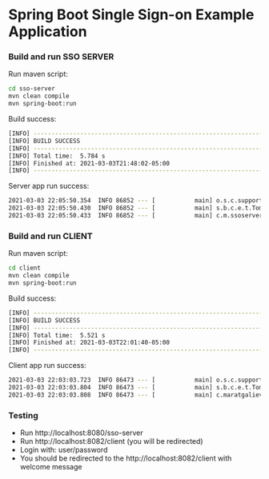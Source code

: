 # Spring Boot Single Sign-on Example Application

### Build and run SSO SERVER

Run maven script:

```bash
cd sso-server
mvn clean compile
mvn spring-boot:run
```

Build success:
```bash
[INFO] ------------------------------------------------------------------------
[INFO] BUILD SUCCESS
[INFO] ------------------------------------------------------------------------
[INFO] Total time:  5.784 s
[INFO] Finished at: 2021-03-03T21:48:02-05:00
[INFO] ------------------------------------------------------------------------
```

Server app run success:
```bash
2021-03-03 22:05:50.354  INFO 86852 --- [           main] o.s.c.support.DefaultLifecycleProcessor  : Starting beans in phase 0
2021-03-03 22:05:50.430  INFO 86852 --- [           main] s.b.c.e.t.TomcatEmbeddedServletContainer : Tomcat started on port(s): 8080 (http)
2021-03-03 22:05:50.433  INFO 86852 --- [           main] c.m.ssoserver.SsoServerApplication       : Started SsoServerApplication in 2.752 seconds (JVM running for 5.029)
```

### Build and run CLIENT

Run maven script:

```bash
cd client
mvn clean compile
mvn spring-boot:run
```

Build success:
```bash
[INFO] ------------------------------------------------------------------------
[INFO] BUILD SUCCESS
[INFO] ------------------------------------------------------------------------
[INFO] Total time:  5.521 s
[INFO] Finished at: 2021-03-03T22:01:40-05:00
[INFO] ------------------------------------------------------------------------
```

Client app run success:
```bash
2021-03-03 22:03:03.723  INFO 86473 --- [           main] o.s.c.support.DefaultLifecycleProcessor  : Starting beans in phase 0
2021-03-03 22:03:03.804  INFO 86473 --- [           main] s.b.c.e.t.TomcatEmbeddedServletContainer : Tomcat started on port(s): 8082 (http)
2021-03-03 22:03:03.808  INFO 86473 --- [           main] c.maratgaliev.client.ClientApplication   : Started ClientApplication in 3.428 seconds (JVM running for 5.874)
```

### Testing

- Run http://localhost:8080/sso-server
- Run http://localhost:8082/client (you will be redirected)
- Login with: user/password
- You should be redirected to the http://localhost:8082/client with welcome message


